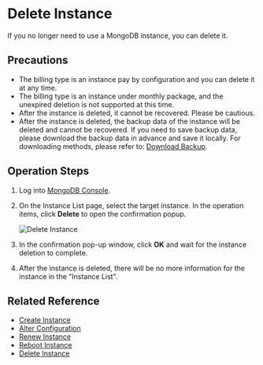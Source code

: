 # Delete Instance

If you no longer need to use a MongoDB instance, you can delete it.

## Precautions
- The billing type is an instance pay by configuration and you can delete it at any time.
- The billing type is an instance under monthly package, and the unexpired deletion is not supported at this time.
- After the instance is deleted, it cannot be recovered. Please be cautious.
- After the instance is deleted, the backup data of the instance will be deleted and cannot be recovered. If you need to save backup data, please download the backup data in advance and save it locally. For downloading methods, please refer to: [Download Backup]().

## Operation Steps
1. Log into [MongoDB Console](https://mongodb-console.jdcloud.com/mongodb?dataCenter=bj_02).
2. On the Instance List page, select the target instance. In the operation items, click **Delete** to open the confirmation popup.
 
   ![Delete Instance](https://github.com/jdcloudcom/cn/blob/master/image/mongodb/mongo-014.png)

3. In the confirmation pop-up window, click **OK** and wait for the instance deletion to complete.
4. After the instance is deleted, there will be no more information for the instance in the "Instance List".

## Related Reference

- [Create Instance](../../Getting-Started/Create-Instance.md)
- [Alter Configuration](Modify-Instance-Spec.md)
- [Renew Instance](Renewal-Instructions.md)
- [Reboot Instance](Restart-Instance.md)
- [Delete Instance](Delete-Instance.md)


